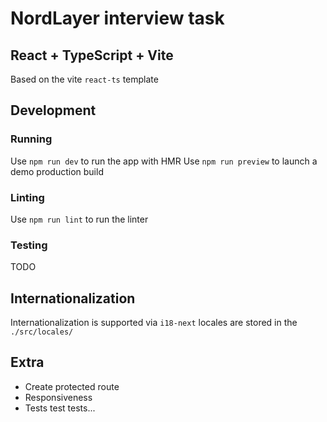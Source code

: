 # NordLayer interview task

## React + TypeScript + Vite
Based on the vite `react-ts` template 

## Development

### Running
Use `npm run dev` to run the app with HMR
Use `npm run preview` to launch a demo production build

### Linting

Use `npm run lint` to run the linter

### Testing
TODO

## Internationalization

Internationalization is supported via `i18-next`
locales are stored in the `./src/locales/`

## Extra
* Create protected route
* Responsiveness
* Tests test tests...